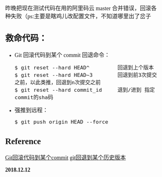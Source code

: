 <font size=4 face='楷体'>

昨晚把现在测试代码在用的阿里码云 master 合并错误，回滚各种失败（ps:主要是瞎鸡儿改配置文件，不知道哪里出了岔子  

## 救命代码：  

- Git 回滚代码到某个 commit
    回退命令：
    ~~~
    $ git reset --hard HEAD^         回退到上个版本
    $ git reset --hard HEAD~3        回退到前3次提交之前，以此类推，回退到n次提交之前
    $ git reset --hard commit_id     退到/进到 指定commit的sha码
    ~~~
- 强推到远程：
    ```
    $ git push origin HEAD --force
    ```  


## Reference

[Git回滚代码到某个commit](https://www.cnblogs.com/spring87/p/7867435.html) 
[git回退到某个历史版本](https://www.cnblogs.com/duanweishi/p/7834364.html) 

**2018.12.12**